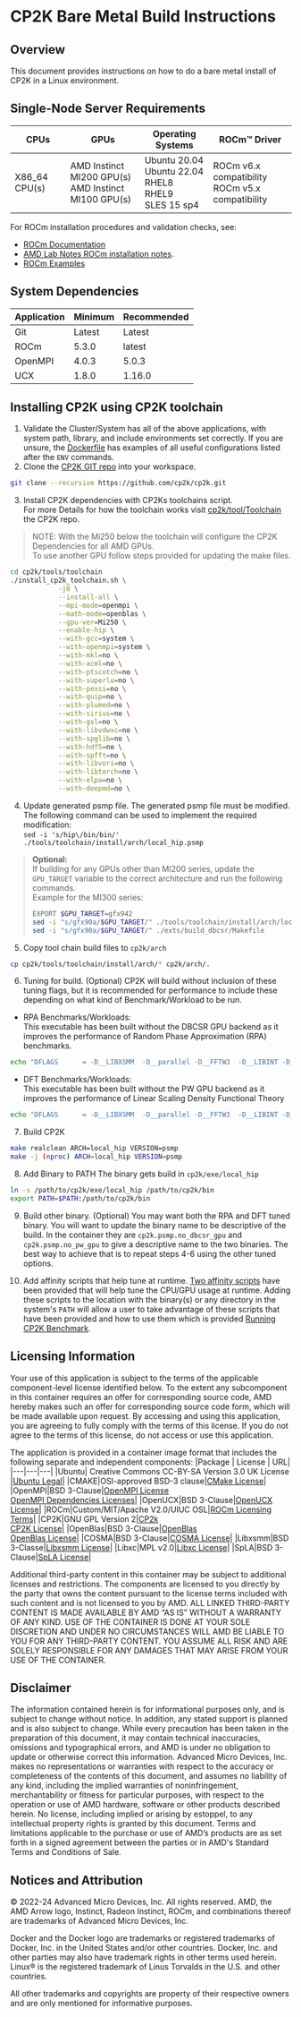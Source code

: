 # CP2K Bare Metal Build Instructions 

## Overview
This document provides instructions on how to do a bare metal install of CP2K in a Linux environment. 

## Single-Node Server Requirements
| CPUs | GPUs | Operating Systems | ROCm™ Driver |
| ---- | ---- | ----------------- | ------------ |
| X86_64 CPU(s) | AMD Instinct MI200 GPU(s) <br>  AMD Instinct MI100 GPU(s) | Ubuntu 20.04 <br> Ubuntu 22.04 <BR> RHEL8 <br> RHEL9 <br> SLES 15 sp4 | ROCm v6.x compatibility<br>ROCm v5.x compatibility |

For ROCm installation procedures and validation checks, see:
* [ROCm Documentation](https://rocm.docs.amd.com)
* [AMD Lab Notes ROCm installation notes](https://github.com/amd/amd-lab-notes/tree/release/rocm-installation).
* [ROCm Examples](https://github.com/amd/rocm-examples)

## System Dependencies
|Application|Minimum|Recommended|
|---|---|---|
|Git|Latest|Latest|
|ROCm|5.3.0|latest|
|OpenMPI|4.0.3|5.0.3|
|UCX|1.8.0|1.16.0|


## Installing CP2K using CP2K toolchain

1. Validate the Cluster/System has all of the above applications, with system path, library, and include environments set correctly. If you are unsure, the [Dockerfile](/cp2k/docker/Dockerfile) has examples of all useful configurations listed after the `ENV` commands. 
2. Clone the [CP2K GIT repo](https://github.com/cp2k/cp2k.git) into your workspace. 
```bash
git clone --recursive https://github.com/cp2k/cp2k.git
```
3. Install CP2K dependencies with CP2Ks toolchains script.  
For more Details for how the toolchain works visit [cp2k/tool/Toolchain](https://github.com/cp2k/cp2k/tree/master/tools/toolchain) the CP2K repo.

> NOTE: With the Mi250 below the toolchain will configure the CP2K Dependencies for all AMD GPUs.  
> To use another GPU follow steps provided for updating the make files. 

```bash
cd cp2k/tools/toolchain
./install_cp2k_toolchain.sh \
            -j8 \
            --install-all \
            --mpi-mode=openmpi \
            --math-mode=openblas \
            --gpu-ver=Mi250 \
            --enable-hip \
            --with-gcc=system \
            --with-openmpi=system \
            --with-mkl=no \
            --with-acml=no \
            --with-ptscotch=no \
            --with-superlu=no \
            --with-pexsi=no \
            --with-quip=no \
            --with-plumed=no \
            --with-sirius=no \
            --with-gsl=no \
            --with-libvdwxc=no \
            --with-spglib=no \
            --with-hdf5=no \
            --with-spfft=no \
            --with-libvori=no \
            --with-libtorch=no \
            --with-elpa=no \
            --with-deepmd=no \
```

4. Update generated psmp file.
The generated psmp file must be modified. The following command can be used to implement the required modification:  
`sed -i 's/hip\/bin/bin/' ./tools/toolchain/install/arch/local_hip.psmp`  
> **Optional:**   
> If building for any GPUs other than MI200 series, update the `GPU_TARGET` variable to the correct architecture and run the following commands.  
>Example for the MI300 series:  
>```bash
>EXPORT $GPU_TARGET=gfx942
>sed -i "s/gfx90a/$GPU_TARGET/" ./tools/toolchain/install/arch/local_hip.psmp
>sed -i "s/gfx90a/$GPU_TARGET/" ./exts/build_dbcsr/Makefile
>```

5. Copy tool chain build files to `cp2k/arch`
```bash
cp cp2k/tools/toolchain/install/arch/* cp2k/arch/.
```

6. Tuning for build. (Optional)
CP2K will build without inclusion of these tuning flags, but it is recommended for performance to include these depending on what kind of Benchmark/Workload to be run. 

- RPA Benchmarks/Workloads:  
This executable has been built without the DBCSR GPU backend as it improves the performance of Random Phase Approximation (RPA) benchmarks.
```bash
echo "DFLAGS      = -D__LIBXSMM  -D__parallel -D__FFTW3  -D__LIBINT -D__LIBXC -D__SCALAPACK -D__COSMA -D__OFFLOAD_GEMM   -D__SPLA   -D__HIP_PLATFORM_AMD__ -D__OFFLOAD_HIP" >> cp2k/arch/local_hip.psmp
```

- DFT Benchmarks/Workloads:  
This executable has been built without the PW GPU backend as it improves the performance of Linear Scaling Density Functional Theory 
```bash
echo "DFLAGS      = -D__LIBXSMM  -D__parallel -D__FFTW3  -D__LIBINT -D__LIBXC -D__SCALAPACK -D__COSMA -D__OFFLOAD_GEMM   -D__SPLA   -D__HIP_PLATFORM_AMD__ -D__OFFLOAD_HIP -D__DBCSR_ACC -D__NO_OFFLOAD_PW" >> cp2k/arch/local_hip.psmp
```

7. Build CP2K
```bash
make realclean ARCH=local_hip VERSION=psmp
make -j (nproc) ARCH=local_hip VERSION=psmp
```

8. Add Binary to PATH
The binary gets build in `cp2k/exe/local_hip`
```BASH
ln -s /path/to/cp2k/exe/local_hip /path/to/cp2k/bin 
export PATH=$PATH:/path/to/cp2k/bin
```

9. Build other binary. (Optional)
You may want both the RPA and DFT tuned binary. 
You will want to update the binary name to be descriptive of the build. 
In the container they are `cp2k.psmp.no_dbcsr_gpu` and `cp2k.psmp.no_pw_gpu` to give a descriptive name to the two binaries.
The best way to achieve that is to repeat steps 4-6 using the other tuned options. 

10. Add affinity scripts that help tune at runtime. 
[Two affinity scripts](/cp2k/docker/scripts/) have been provided that will help tune the CPU/GPU usage at runtime.
Adding these scripts to the location with the binary(s) or any directory in the system's `PATH` will allow a user to take advantage of these scripts that have been provided and how to use them which is provided [Running CP2K Benchmark](/cp2k/README.md#running-cp2k-benchmarks).


## Licensing Information
Your use of this application is subject to the terms of the applicable component-level license identified below. To the extent any subcomponent in this container requires an offer for corresponding source code, AMD hereby makes such an offer for corresponding source code form, which will be made available upon request. By accessing and using this application, you are agreeing to fully comply with the terms of this license. If you do not agree to the terms of this license, do not access or use this application.

The application is provided in a container image format that includes the following separate and independent components:
|Package | License | URL|
|---|---|---|
|Ubuntu| Creative Commons CC-BY-SA Version 3.0 UK License |[Ubuntu Legal](https://ubuntu.com/legal)|
|CMAKE|OSI-approved BSD-3 clause|[CMake License](https://cmake.org/licensing/)|
|OpenMPI|BSD 3-Clause|[OpenMPI License](https://www-lb.open-mpi.org/community/license.php)<br /> [OpenMPI Dependencies Licenses](https://docs.open-mpi.org/en/v5.0.x/license/index.html)|
|OpenUCX|BSD 3-Clause|[OpenUCX License](https://openucx.org/license/)|
|ROCm|Custom/MIT/Apache V2.0/UIUC OSL|[ROCm Licensing Terms](https://rocm.docs.amd.com/en/latest/about/license.html)|
|CP2K|GNU GPL Version 2|[CP2k](https://www.cp2k.org/)<br />[CP2K License](https://github.com/cp2k/cp2k/blob/master/LICENSE)|
|OpenBlas|BSD 3-Clause|[OpenBlas](https://www.openblas.net/)<br /> [OpenBlas License](https://github.com/xianyi/OpenBLAS/blob/develop/LICENSE)|
|COSMA|BSD 3-Clause|[COSMA License](https://github.com/eth-cscs/COSMA/blob/master/LICENSE)|
|Libxsmm|BSD 3-Classe|[Libxsmm License](https://libxsmm.readthedocs.io/en/latest/LICENSE/)|
|Libxc|MPL v2.0|[Libxc License](https://github.com/ElectronicStructureLibrary/libxc)|
|SpLA|BSD 3-Clause|[SpLA License](https://github.com/eth-cscs/spla/blob/master/LICENSE)|

Additional third-party content in this container may be subject to additional licenses and restrictions. The components are licensed to you directly by the party that owns the content pursuant to the license terms included with such content and is not licensed to you by AMD. ALL LINKED THIRD-PARTY CONTENT IS MADE AVAILABLE BY AMD “AS IS” WITHOUT A WARRANTY OF ANY KIND. USE OF THE CONTAINER IS DONE AT YOUR SOLE DISCRETION AND UNDER NO CIRCUMSTANCES WILL AMD BE LIABLE TO YOU FOR ANY THIRD-PARTY CONTENT. YOU ASSUME ALL RISK AND ARE SOLELY RESPONSIBLE FOR ANY DAMAGES THAT MAY ARISE FROM YOUR USE OF THE CONTAINER.
 
## Disclaimer
The information contained herein is for informational purposes only, and is subject to change without notice. In addition, any stated support is planned and is also subject to change. While every precaution has been taken in the preparation of this document, it may contain technical inaccuracies, omissions and typographical errors, and AMD is under no obligation to update or otherwise correct this information. Advanced Micro Devices, Inc. makes no representations or warranties with respect to the accuracy or completeness of the contents of this document, and assumes no liability of any kind, including the implied warranties of noninfringement, merchantability or fitness for particular purposes, with respect to the operation or use of AMD hardware, software or other products described herein. No license, including implied or arising by estoppel, to any intellectual property rights is granted by this document. Terms and limitations applicable to the purchase or use of AMD’s products are as set forth in a signed agreement between the parties or in AMD's Standard Terms and Conditions of Sale.

 
## Notices and Attribution
© 2022-24 Advanced Micro Devices, Inc. All rights reserved. AMD, the AMD Arrow logo, Instinct, Radeon Instinct, ROCm, and combinations thereof are trademarks of Advanced Micro Devices, Inc.

Docker and the Docker logo are trademarks or registered trademarks of Docker, Inc. in the United States and/or other countries. Docker, Inc. and other parties may also have trademark rights in other terms used herein. Linux® is the registered trademark of Linus Torvalds in the U.S. and other countries.

All other trademarks and copyrights are property of their respective owners and are only mentioned for informative purposes.


